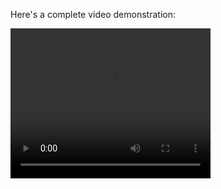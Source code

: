 Here's a complete video demonstration:

<video src="demontration-video.mp4" width="320" height="240" controls>
  Demonstration Video
</video>
